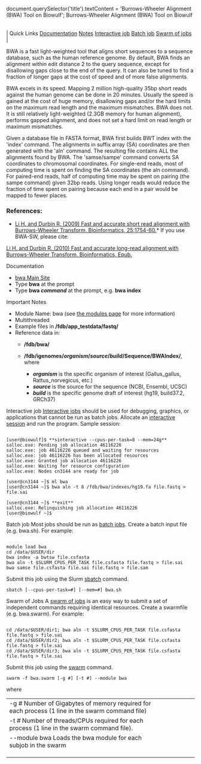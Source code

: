 

document.querySelector('title').textContent = 'Burrows-Wheeler Alignment (BWA) Tool on Biowulf';
Burrows-Wheeler Alignment (BWA) Tool on Biowulf


|  |
| --- |
| 
Quick Links
[Documentation](#doc)
[Notes](#notes)
[Interactive job](#int) 
[Batch job](#sbatch) 
[Swarm of jobs](#swarm) 
 |


BWA is a fast light-weighted tool that aligns short sequences to a sequence database, such as the human reference genome. By default, BWA finds an alignment within edit distance 2 to the query sequence, except for disallowing gaps close to the end of the query. It can also be tuned to find a fraction of longer gaps at the cost of speed and of more false alignments.



BWA excels in its speed. Mapping 2 million high-quality 35bp short reads against the human genome can be done in 20 minutes. Usually the speed is gained at the cost of huge memory, disallowing gaps and/or the hard limits on the maximum read length and the maximum mismatches. BWA does not. It is still relatively light-weighted (2.3GB memory for human alignment), performs gapped alignment, and does not set a hard limit on read length or maximum mismatches.



Given a database file in FASTA format, BWA first builds BWT index with the 'index' command. The alignments in suffix array (SA) coordinates are then generated with the 'aln' command. The resulting file contains ALL the alignments found by BWA. The 'samse/sampe' command converts SA coordinates to chromosomal coordinates. For single-end reads, most of computing time is spent on finding the SA coordinates (the aln command). For paired-end reads, half of computing time may be spent on pairing (the sampe command) given 32bp reads. Using longer reads would reduce the fraction of time spent on pairing because each end in a pair would be mapped to fewer places.



### References:


* [Li H. and Durbin R. (2009) Fast and accurate short read alignment with Burrows-Wheeler Transform. Bioinformatics, 25:1754-60.](http://www.ncbi.nlm.nih.gov/pubmed/19451168)* If you use BWA-SW, please cite:  

[Li H. and Durbin R. (2010) Fast and accurate long-read alignment with Burrows-Wheeler Transform. Bioinformatics, Epub.](http://www.ncbi.nlm.nih.gov/pubmed/20080505)


Documentation
* [bwa Main Site](http://bio-bwa.sourceforge.net/)
* Type **bwa** at the prompt
* Type **bwa *command*** at the prompt, e.g. **bwa index**


Important Notes
* Module Name: bwa (see [the modules page](/apps/modules.html) for more information)
* Multithreaded
* Example files in **/fdb/app\_testdata/fastq/**
* Reference data in:
	+ **/fdb/bwa/**
	+ **/fdb/igenomes/*organism*/*source*/*build*/Sequence/BWAIndex/**, where  
	
		- ***organism*** is the specific organism of interest (Gallus\_gallus, Rattus\_norvegicus, etc.)
		- ***source*** is the source for the sequence (NCBI, Ensembl, UCSC)
		- ***build*** is the specific genome draft of interest (hg19, build37.2, GRCh37)



Interactive job
[Interactive jobs](/docs/userguide.html#int) should be used for debugging, graphics, or applications that cannot be run as batch jobs.
Allocate an [interactive session](/docs/userguide.html#int) and run the program. Sample session:



```

[user@biowulf]$ **sinteractive --cpus-per-task=8 --mem=24g**
salloc.exe: Pending job allocation 46116226
salloc.exe: job 46116226 queued and waiting for resources
salloc.exe: job 46116226 has been allocated resources
salloc.exe: Granted job allocation 46116226
salloc.exe: Waiting for resource configuration
salloc.exe: Nodes cn3144 are ready for job

[user@cn3144 ~]$ ml bwa
[user@cn3144 ~]$ bwa aln -t 8 /fdb/bwa/indexes/hg19.fa file.fastq > file.sai

[user@cn3144 ~]$ **exit**
salloc.exe: Relinquishing job allocation 46116226
[user@biowulf ~]$

```


Batch job
Most jobs should be run as [batch jobs](/docs/userguide.html#submit).
Create a batch input file (e.g. bwa.sh). For example:



```

module load bwa
cd /data/$USER/dir
bwa index -a bwtsw file.csfasta
bwa aln -t $SLURM_CPUS_PER_TASK file.csfasta file.fastq > file.sai
bwa samse file.csfasta file.sai file.fastq > file.sam

```

Submit this job using the Slurm [sbatch](/docs/userguide.html) command.



```
sbatch [--cpus-per-task=#] [--mem=#] bwa.sh
```

Swarm of Jobs 
A [swarm of jobs](/apps/swarm.html) is an easy way to submit a set of independent commands requiring identical resources.
Create a swarmfile (e.g. bwa.swarm). For example:



```

cd /data/$USER/dir1; bwa aln -t $SLURM_CPUS_PER_TASK file.csfasta file.fastq > file.sai
cd /data/$USER/dir2; bwa aln -t $SLURM_CPUS_PER_TASK file.csfasta file.fastq > file.sai
cd /data/$USER/dir3; bwa aln -t $SLURM_CPUS_PER_TASK file.csfasta file.fastq > file.sai

```

Submit this job using the [swarm](/apps/swarm.html) command.



```
swarm -f bwa.swarm [-g #] [-t #] --module bwa
```

where


|  |  |  |  |  |  |
| --- | --- | --- | --- | --- | --- |
| -g *#*  Number of Gigabytes of memory required for each process (1 line in the swarm command file)
 | -t *#* Number of threads/CPUs required for each process (1 line in the swarm command file).
 | --module bwa Loads the bwa module for each subjob in the swarm 
 | |
 | |
 | |








